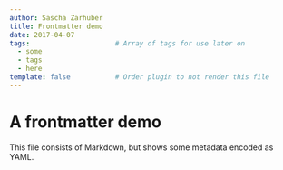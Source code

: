```yaml
---
author: Sascha Zarhuber
title: Frontmatter demo
date: 2017-04-07
tags:                     # Array of tags for use later on
  - some
  - tags
  - here
template: false           # Order plugin to not render this file
---
```


# A frontmatter demo
This file consists of Markdown, but shows some metadata encoded as YAML.
